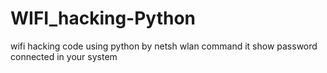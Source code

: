 # WIFI_hacking-Python
wifi hacking code using python by netsh wlan command
it show password connected in your system
